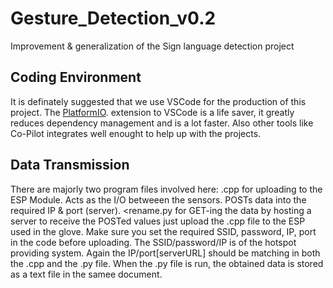 # Gesture_Detection_v0.2
Improvement &amp; generalization of the Sign language detection project
## Coding Environment
It is definately suggested that we use VSCode for the production of this project.
The [PlatformIO](https://platformio.org/install/ide?install=vscode). extension to VSCode is a life saver, it greatly reduces dependency management and is a lot faster. Also other tools like Co-Pilot integrates well enought to help up with the projects.
## Data Transmission
There are majorly two program files involved here:
<rename>.cpp for uploading to the ESP Module. Acts as the I/O betweeen the sensors. POSTs data into the required IP & port (server).
<rename.py for GET-ing the data by hosting a server to receive the POSTed values
just upload the .cpp file to the ESP used in the glove. Make sure you set the required SSID, password, IP, port in the code before uploading. The SSID/password/IP is of the hotspot providing system. Again the IP/port[serverURL] should be matching in both the .cpp and the .py file.
When the .py file is run, the obtained data is stored as a text file in the samee document.
